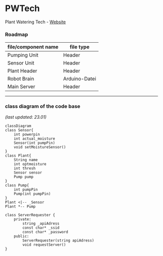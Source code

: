 # PWTech
Plant Watering Tech - [Website](hpyGithub.github.io)

### Roadmap
| file/component name | file type |
|------|-----------|
| Pumping Unit | Header |
| Sensor Unit | Header |
| Plant Header | Header |
| Robot Brain | Arduino-Datei |
| Main Server | Header |

***
### class diagram of the code base

*(last updated: 23.01)*
```mermaid
classDiagram
class Sensor{
    int powerpin
    int actual_moisture
    Sensor(int pumpPin)
    void setMoistureSensor()
}
class Plant{
    String name
    int optmoisture
    int thresh
    Sensor sensor
    Pump pump
}
class Pump{
    int pumpPin
    Pump(int pumpPin)
}
Plant <|-- _Sensor
Plant *-- Pump

class ServerRequester {
    private:
        string _apiAdress
        const char* _ssid
        const char* _password
    public:
        ServerRequester(string apiAdress)
        void requestServer()
}
```